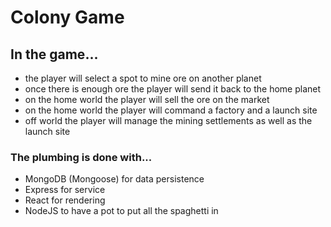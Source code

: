 # Colony Game

## In the game...
* the player will select a spot to mine ore on another planet
* once there is enough ore the player will send it back to the home planet
* on the home world the player will sell the ore on the market
* on the home world the player will command a factory and a launch site
* off world the player will manage the mining settlements as well as the launch site

### The plumbing is done with...
* MongoDB (Mongoose) for data persistence
* Express for service
* React for rendering
* NodeJS to have a pot to put all the spaghetti in
